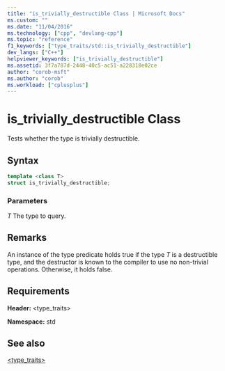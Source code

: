 ```yaml
---
title: "is_trivially_destructible Class | Microsoft Docs"
ms.custom: ""
ms.date: "11/04/2016"
ms.technology: ["cpp", "devlang-cpp"]
ms.topic: "reference"
f1_keywords: ["type_traits/std::is_trivially_destructible"]
dev_langs: ["C++"]
helpviewer_keywords: ["is_trivially_destructible"]
ms.assetid: 3f7a787d-2448-40c5-ac51-a228318e02ce
author: "corob-msft"
ms.author: "corob"
ms.workload: ["cplusplus"]
---
```

# is_trivially_destructible Class

Tests whether the type is trivially destructible.

## Syntax

```cpp
template <class T>
struct is_trivially_destructible;
```

### Parameters

*T*
 The type to query.

## Remarks

An instance of the type predicate holds true if the type *T* is a destructible type, and the destructor is known to the compiler to use no non-trivial operations. Otherwise, it holds false.

## Requirements

**Header:** \<type_traits>

**Namespace:** std

## See also

[<type_traits>](../standard-library/type-traits.md)<br/>
